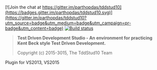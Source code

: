 ﻿[![Join the chat at https://gitter.im/parthopdas/tddstud10](https://badges.gitter.im/parthopdas/tddstud10.svg)](https://gitter.im/parthopdas/tddstud10?utm_source=badge&utm_medium=badge&utm_campaign=pr-badge&utm_content=badge)
[![Build status](https://ci.appveyor.com/api/projects/status/561lghv3qmarn2fn/branch/master?svg=true)](https://ci.appveyor.com/project/TddStud10/vs/branch/master)

> **Test Driven Development Studio - An environment for practicing Kent Beck style Test Driven Development.**
>
>  Copyright (c) 2015-3015, The TddStud10 Team

Plugin for VS2013, VS2015 
